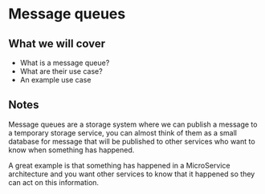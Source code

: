 # Message queues

## What we will cover

- What is a message queue?
- What are their use case?
- An example use case

## Notes

Message queues are a storage system where we can publish a message to a temporary storage service, you can
almost think of them as a small database for message that will be published to other services who want to
know when something has happened.

A great example is that something has happened in a MicroService architecture and you want other services to
know that it happened so they can act on this information.
